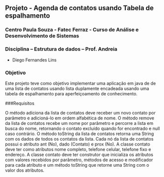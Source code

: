 ## Projeto - Agenda de contatos usando Tabela de espalhamento
### Centro Paula Souza - Fatec Ferraz - Curso de Análise e Desenvolvimento de Sistemas
### Disciplina – Estrutura de dados – Prof. Andreia
- Diego Fernandes Lins


### Objetivo
Este projeto teve como objetivo implementar uma aplicação em java de de uma lista de contatos usando lista duplamente encadeada usando uma tabela de espalhamento para aperfeiçoamento de conhecimento.

###Requisitos

O método adiciona da lista de contatos deve receber um novo contato por parâmetro e adicioná-lo em ordem alfabética de nome. O método remove da lista de contatos recebe um nome por parâmetro e percorre a lista em busca do nome, retornando o contato excluído quando for encontrado e null caso contrário. O método toString da lista de contatos retorna uma String com os dados de todos os contatos da lista. Cada nó da lista de contatos possui o atributo ant (No), dado (Contato) e prox (No). A classe contato deve ter como atributos nome completo, telefone celular, telefone fixo e endereço. A classe contato deve ter construtor que inicializa os atributos com valores recebidos por parâmetro, métodos de acesso e modificador para cada atributo e um método toString que retorne uma String com o valor dos atributos.
